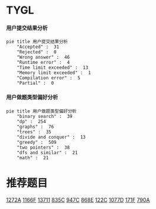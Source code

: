 # TYGL

<!-- tabs:start -->



#### **用户提交结果分析**

```mermaid
pie title 用户提交结果分析
    "Accepted" :  31
    "Rejected" :  0
    "Wrong answer" :  46
    "Runtime error" :  4
    "Time limit exceeded" :  13
    "Memory limit exceeded" :  1
    "Compilation error" :  5
    "Partial" :  0
```

#### **用户做题类型偏好分析**

```mermaid
pie title 用户做题类型偏好分析
    "binary search" :  39
    "dp" :  254
    "graphs" :  76
    "trees" :  35
    "divide and conquer" :  13
    "greedy" :  509
    "two pointers" :  38
    "dfs and similar" :  21
    "math" :  21
```



<!-- tabs:end -->
# 推荐题目
[1272A](https://codeforces.com/contest/1272/problem/A)
[1166F](https://codeforces.com/contest/1166/problem/F)
[13711](https://codeforces.com/contest/1371/problem/1)
[835C](https://codeforces.com/contest/835/problem/C)
[947C](https://codeforces.com/contest/947/problem/C)
[868E](https://codeforces.com/contest/868/problem/E)
[122C](https://codeforces.com/contest/122/problem/C)
[1077D](https://codeforces.com/contest/1077/problem/D)
[171F](https://codeforces.com/contest/171/problem/F)
[790A](https://codeforces.com/contest/790/problem/A)
